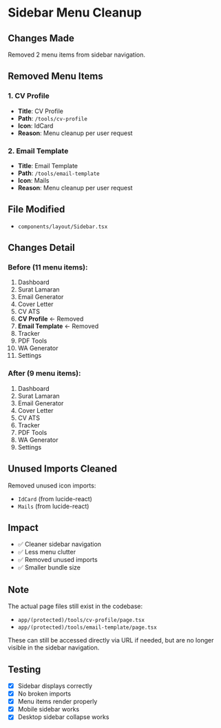 # Sidebar Menu Cleanup

## Changes Made
Removed 2 menu items from sidebar navigation.

## Removed Menu Items

### 1. CV Profile
- **Title**: CV Profile
- **Path**: `/tools/cv-profile`
- **Icon**: IdCard
- **Reason**: Menu cleanup per user request

### 2. Email Template
- **Title**: Email Template
- **Path**: `/tools/email-template`
- **Icon**: Mails
- **Reason**: Menu cleanup per user request

## File Modified
- `components/layout/Sidebar.tsx`

## Changes Detail

### Before (11 menu items):
1. Dashboard
2. Surat Lamaran
3. Email Generator
4. Cover Letter
5. CV ATS
6. **CV Profile** ← Removed
7. **Email Template** ← Removed
8. Tracker
9. PDF Tools
10. WA Generator
11. Settings

### After (9 menu items):
1. Dashboard
2. Surat Lamaran
3. Email Generator
4. Cover Letter
5. CV ATS
6. Tracker
7. PDF Tools
8. WA Generator
9. Settings

## Unused Imports Cleaned
Removed unused icon imports:
- `IdCard` (from lucide-react)
- `Mails` (from lucide-react)

## Impact
- ✅ Cleaner sidebar navigation
- ✅ Less menu clutter
- ✅ Removed unused imports
- ✅ Smaller bundle size

## Note
The actual page files still exist in the codebase:
- `app/(protected)/tools/cv-profile/page.tsx`
- `app/(protected)/tools/email-template/page.tsx`

These can still be accessed directly via URL if needed, but are no longer visible in the sidebar navigation.

## Testing
- [x] Sidebar displays correctly
- [x] No broken imports
- [x] Menu items render properly
- [x] Mobile sidebar works
- [x] Desktop sidebar collapse works
